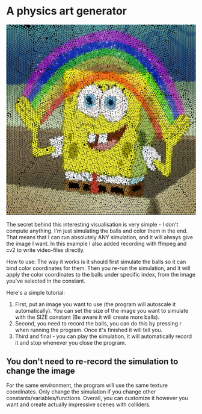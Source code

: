 # A physics art generator

![Screenshot of the result](/result.png)

The secret behind this interesting visualisation is very simple - I don't compute anything. I'm just simulating the balls and color them in the
end. That means that I can run absolutely ANY simulation, and it will always give the image I want.
In this example I also added recording with ffmpeg and cv2 to write video-files directly.

How to use:
The way it works is it should first simulate the balls so it can bind color coordinates for them. Then you re-run the simulation, 
and it will apply the color coordinates to the balls under specific index, from the image you've selected in the constant. 

Here's a simple tutorial:
1. First, put an image you want to use (the program will autoscale it automatically). 
    You can set the size of the image you want to simulate with the SIZE constant (Be aware it will create more balls).
2. Second, you need to record the balls, you can do this by pressing r when running the program. Once it's finished it will tell you.
3. Third and final - you can play the simulation, it will automatically record it and stop whenever you close the program.

## You don't need to re-record the simulation to change the image
For the same environment, the program will use the same texture coordinates. Only change the simulation if you change other constants/variables/functions.
Overall, you can customize it however you want and create actually impressive scenes with colliders.
